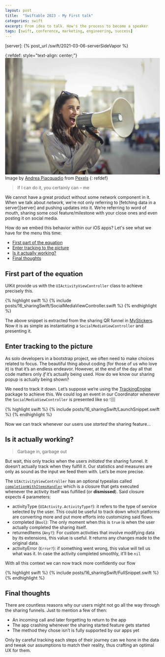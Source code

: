 ```yaml
---
layout: post
title:  "Swiftable 2023 - My First talk"
categories: swift
excerpt: From idea to talk. How's the process to become a speaker
tags: [swift, conference, marketing, engineering, success]
---
```


[referralAutor]: https://www.pexels.com/@olly/
[referralLink]: https://www.pexels.com/photo/cheerful-young-woman-screaming-into-megaphone-3761509/
[MyStickers]: https://apps.apple.com/uy/app/mystickers/id884352968

[server]: {% post_url /swift/2021-03-06-serverSideVapor %} 

<!-- ------------ -->

{:refdef: style="text-align: center;"}
![dictionary](/assets/posts/16_sharingInSwift/cover.jpg)
Image by [Andrea Piacquadio][referralAutor] from [Pexels][referralLink]
{: refdef}

> If I can do it, you certainly can – me

We cannot have a great product without some network component in it. When we talk about _network_, we’re not only referring to [fetching data in a server][server] and pushing updates into it. We’re referring to word of mouth, sharing some cool feature/milestone with your close ones and even posting it on social media.

How do we embed this behavior within our iOS apps? Let's see what we have for the menu this time:

- [First part of the equation](#first-part-of-the-equation)
- [Enter tracking to the picture](#enter-tracking-to-the-picture)
- [Is it actually working?](#is-it-actually-working)
- [Final thoughts](#final-thoughts)

## First part of the equation

UIKit provide us with the `UIActivityViewController` class to achieve precisely this.

{% highlight swift %}
{% include posts/16_sharingSwift/SocialMediaViewController.swift %}
{% endhighlight %}

The above snippet is extracted from the sharing QR funnel in [MyStickers][MyStickers]. Now it is as simple as instantiating a `SocialMediaViewController` and presenting it.

## Enter tracking to the picture

As solo developers in a bootstrap project, we often need to make choices related to focus. The beautiful thing about coding (for those of us who love it) is that it’s an endless endeavor. However, at the end of the day all that code matters only _if_ it’s actually being used. How do we know our sharing popup is actually being shown?

We need to track it down. Let’s suppose we’re using the [TrackingEngine](https://github.com/GeekingwithMauri/TrackingEngine) package to achieve this. We could log an event in our Coordinator whenever the `SocialMediaViewController` is presented like so 👇🏽

{% highlight swift %}
{% include posts/16_sharingSwift/LaunchSnippet.swift %}
{% endhighlight %}

Now we can track whenever our users use _started_ the sharing feature…

## Is it actually working?
> Garbage in, garbage out 

But wait, this only tracks when the users _initiated_ the sharing funnel. It doesn’t actually track when they fulfill it. Our statistics and measures are only as sound as the input we feed them with. Let’s be more precise.

The `UIActivityViewController` has an optional typealias called [`completionWithItemsHandler`]([https://developer.apple.com/documentation/uikit/uiactivityviewcontroller/completionwithitemshandler]) which is a closure that gets executed whenever the activity itself was fulfilled (or **dismissed**). Said closure expects 4 parameters:

- activityType (`UIActivity.ActivityType?`): it refers to the type of service selected by the user. This could be useful to track down which platforms are converting more and put more efforts into customizing said flows.
- completed (`Bool`): The only moment when this is `true` is when the user actually completed the sharing itself. 
- returnedItems (`Any?`): For custom activities that involve modifying data by its extensions, this value is useful. It returns any changes made to the original data. 
- activityError (`Error?`): if something went wrong, this value will tell us what was it. In case the activity completed smoothly, it’ll be `nil`

With all this context we can now track more confidently our flow

{% highlight swift %}
{% include posts/16_sharingSwift/FullSnippet.swift %}
{% endhighlight %}

## Final thoughts
There are countless reasons why our users might not go all the way through the sharing funnels. Just to mention a few of then: 

- An incoming call and later forgetting to return to the app
- The app crashing whenever the sharing started feature gets started
- The method they chose isn’t is fully supported by our apps yet 

Only by careful tracking each steps of their journey can we hone in the data and tweak our assumptions to match their reality, thus crafting an optimal UX for them. 
